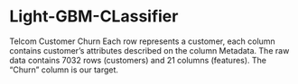 # Light-GBM-CLassifier
Telcom Customer Churn Each row represents a customer, each column contains customer’s attributes described on the column Metadata.  The raw data contains 7032 rows (customers) and 21 columns (features).  The “Churn” column is our target.

